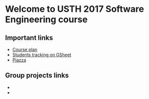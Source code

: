 # Welcome to USTH 2017 Software Engineering course

## Important links

- [Course plan](https://github.com/truonganhhoang/USTH-SE-2017/wiki)
- [Students tracking on GSheet](https://docs.google.com/spreadsheets/d/1R3-8ordzmRUGzb5M7_tfaSh73Exy1YKR74Iqcr8fRjw/edit#gid=983681293)
- [Piazza](https://piazza.com/class/j16lfor45jz2o5)


Group projects links
- 
-
-
